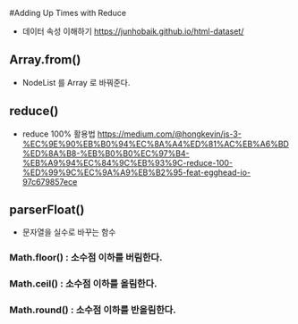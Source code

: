 #Adding Up Times with Reduce

* 데이터 속성 이해하기 https://junhobaik.github.io/html-dataset/

## Array.from()
- NodeList 를 Array 로 바꿔준다.

## reduce()
- reduce 100% 활용법 https://medium.com/@hongkevin/js-3-%EC%9E%90%EB%B0%94%EC%8A%A4%ED%81%AC%EB%A6%BD%ED%8A%B8-%EB%B0%B0%EC%97%B4-%EB%A9%94%EC%84%9C%EB%93%9C-reduce-100-%ED%99%9C%EC%9A%A9%EB%B2%95-feat-egghead-io-97c679857ece

## parserFloat()
- 문자열을 실수로 바꾸는 함수

### Math.floor() : 소수점 이하를 버림한다. 
### Math.ceil() : 소수점 이하를 올림한다. 
### Math.round() : 소수점 이하를 반올림한다.
